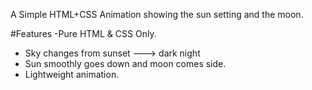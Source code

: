 A Simple HTML+CSS Animation showing the sun setting and the moon.

#Features
-Pure HTML & CSS Only.
- Sky changes from sunset ---> dark night
- Sun smoothly goes down and moon comes side.
- Lightweight animation.
